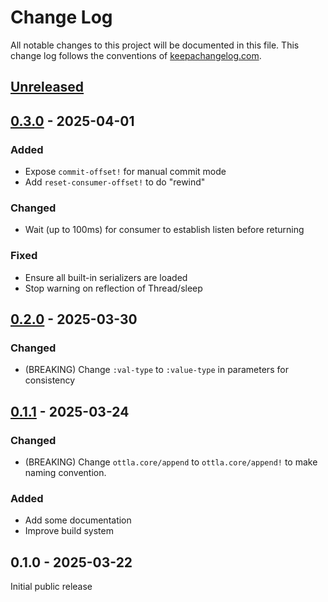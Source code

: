 # Change Log
All notable changes to this project will be documented in this file. This change log follows the conventions of [keepachangelog.com](http://keepachangelog.com/).

## [Unreleased]

## [0.3.0] - 2025-04-01

### Added

* Expose `commit-offset!` for manual commit mode
* Add `reset-consumer-offset!` to do "rewind"

### Changed

* Wait (up to 100ms) for consumer to establish listen before returning

### Fixed

* Ensure all built-in serializers are loaded
* Stop warning on reflection of Thread/sleep

## [0.2.0] - 2025-03-30

### Changed
* (BREAKING) Change `:val-type` to `:value-type` in parameters for consistency

## [0.1.1] - 2025-03-24

### Changed
* (BREAKING) Change `ottla.core/append` to `ottla.core/append!` to make naming convention.

### Added
* Add some documentation
* Improve build system

## 0.1.0 - 2025-03-22

Initial public release

[Unreleased]: https://github.com/joshuadavey/ottla/compare/0.3.0...HEAD
[0.3.0]: https://github.com/joshuadavey/ottla/compare/0.2.0...0.3.0
[0.2.0]: https://github.com/joshuadavey/ottla/compare/0.1.1...0.2.0
[0.1.1]: https://github.com/joshuadavey/ottla/compare/0.1.0...0.1.1

